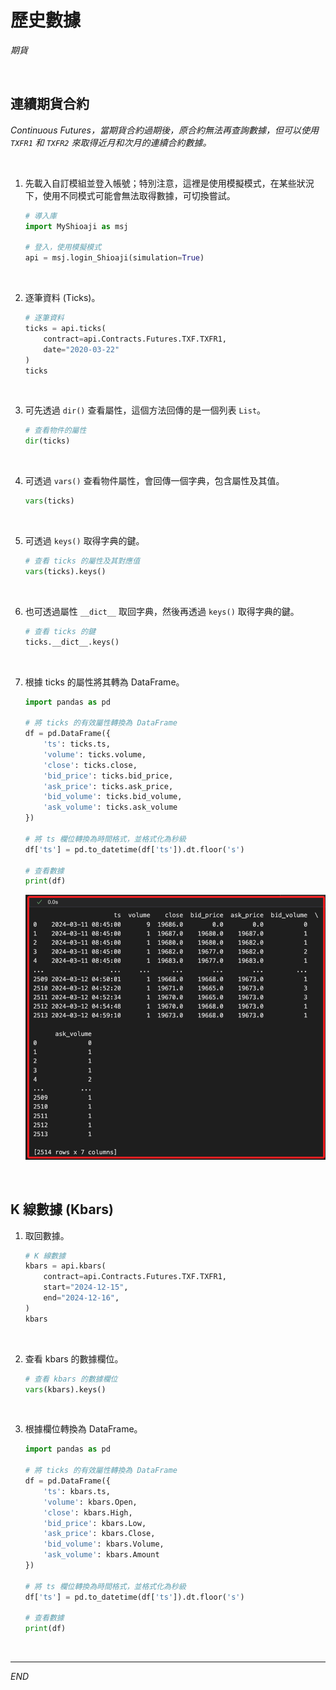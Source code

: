 # 歷史數據

_期貨_

<br>

## 連續期貨合約

_Continuous Futures，當期貨合約過期後，原合約無法再查詢數據，但可以使用 `TXFR1` 和 `TXFR2` 來取得近月和次月的連續合約數據。_

<br>

1. 先載入自訂模組並登入帳號；特別注意，這裡是使用模擬模式，在某些狀況下，使用不同模式可能會無法取得數據，可切換嘗試。

    ```python
    # 導入庫
    import MyShioaji as msj

    # 登入，使用模擬模式
    api = msj.login_Shioaji(simulation=True)
    ```

<br>

2. 逐筆資料 (Ticks)。

    ```python
    # 逐筆資料
    ticks = api.ticks(
        contract=api.Contracts.Futures.TXF.TXFR1, 
        date="2020-03-22"
    )
    ticks
    ```

<br>

3. 可先透過 `dir()` 查看屬性，這個方法回傳的是一個列表 `List`。

    ```python
    # 查看物件的屬性
    dir(ticks)
    ```

<br>

4. 可透過 `vars()` 查看物件屬性，會回傳一個字典，包含屬性及其值。

    ```python
    vars(ticks)
    ```

<br>

5. 可透過 `keys()` 取得字典的鍵。

    ```python
    # 查看 ticks 的屬性及其對應值
    vars(ticks).keys()
    ```

<br>

6. 也可透過屬性 `__dict__` 取回字典，然後再透過 `keys()` 取得字典的鍵。

    ```python
    # 查看 ticks 的鍵
    ticks.__dict__.keys()
    ```

<br>

7. 根據 ticks 的屬性將其轉為 DataFrame。

    ```python
    import pandas as pd

    # 將 ticks 的有效屬性轉換為 DataFrame
    df = pd.DataFrame({
        'ts': ticks.ts,
        'volume': ticks.volume,
        'close': ticks.close,
        'bid_price': ticks.bid_price,
        'ask_price': ticks.ask_price,
        'bid_volume': ticks.bid_volume,
        'ask_volume': ticks.ask_volume
    })

    # 將 ts 欄位轉換為時間格式，並格式化為秒級
    df['ts'] = pd.to_datetime(df['ts']).dt.floor('s')

    # 查看數據
    print(df)
    ```

    ![](images/img_104.png)

<br>

## K 線數據 (Kbars)

1. 取回數據。

    ```python
    # K 線數據
    kbars = api.kbars(
        contract=api.Contracts.Futures.TXF.TXFR1,
        start="2024-12-15", 
        end="2024-12-16", 
    )
    kbars
    ```

<br>

2. 查看 kbars 的數據欄位。

    ```python
    # 查看 kbars 的數據欄位
    vars(kbars).keys()
    ```

<br>

3. 根據欄位轉換為 DataFrame。

    ```python
    import pandas as pd

    # 將 ticks 的有效屬性轉換為 DataFrame
    df = pd.DataFrame({
        'ts': kbars.ts,
        'volume': kbars.Open,
        'close': kbars.High,
        'bid_price': kbars.Low,
        'ask_price': kbars.Close,
        'bid_volume': kbars.Volume,
        'ask_volume': kbars.Amount
    })

    # 將 ts 欄位轉換為時間格式，並格式化為秒級
    df['ts'] = pd.to_datetime(df['ts']).dt.floor('s')

    # 查看數據
    print(df)
    ```

<br>

___

_END_